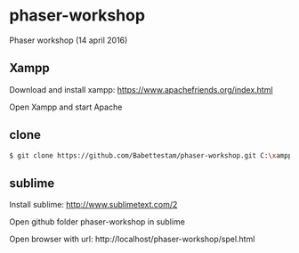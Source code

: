 # phaser-workshop
Phaser workshop (14 april 2016)

## Xampp
Download and install xampp: https://www.apachefriends.org/index.html

Open Xampp and start Apache


## clone
```sh
$ git clone https://github.com/Babettestam/phaser-workshop.git C:\xampp\htdocs\
```

## sublime
Install sublime: http://www.sublimetext.com/2

Open github folder phaser-workshop in sublime

Open browser with url: http://localhost/phaser-workshop/spel.html

